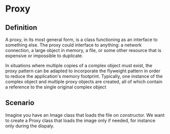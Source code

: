 Proxy
=====

Definition
----------
A proxy, in its most general form, is a class functioning as an interface to something else. The proxy could interface to anything: a network connection, a large object in memory, a file, or some other resource that is expensive or impossible to duplicate.

In situations where multiple copies of a complex object must exist, the proxy pattern can be adapted to incorporate the flyweight pattern in order to reduce the application's memory footprint. Typically, one instance of the complex object and multiple proxy objects are created, all of which contain a reference to the single original complex object

Scenario
--------
Imagine you have an Image class that loads the file on constructor. We want to create a Proxy class that loads the image only if needed, for instance only during the dispaly.
